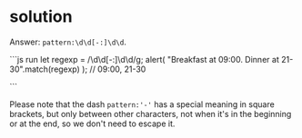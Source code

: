 # solution

Answer: `pattern:\d\d[-:]\d\d`.

\`\`\`js run let regexp = /\d\d\[-:\]\d\d/g; alert\( "Breakfast at 09:00. Dinner at 21-30".match\(regexp\) \); // 09:00, 21-30

\`\`\`

Please note that the dash `pattern:'-'` has a special meaning in square brackets, but only between other characters, not when it's in the beginning or at the end, so we don't need to escape it.

